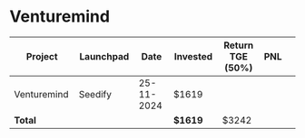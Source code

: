# Venturemind



<table data-full-width="true"><thead><tr><th width="152">Project</th><th width="138">Launchpad</th><th width="132">Date</th><th width="133">Invested</th><th width="176">Return TGE (50%)</th><th>PNL</th><th></th></tr></thead><tbody><tr><td>Venturemind</td><td>Seedify</td><td>25-11-2024</td><td>$1619</td><td></td><td></td><td></td></tr><tr><td><strong>Total</strong></td><td></td><td></td><td><strong>$1619</strong></td><td>$3242</td><td></td><td></td></tr></tbody></table>

